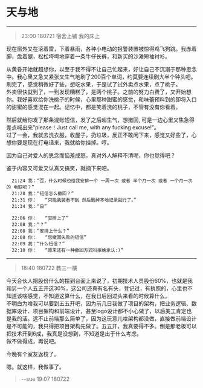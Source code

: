 # 天与地  

------  

> 23:00 180721 宿舍上铺 我的床上  

现在窗外又在滚着雷，下着暴雨，各种小电动的报警装置被惊得鸡飞狗跳。我赤着脚，盘着腿，松松垮垮地穿着一条牛仔长裤，和新买的沙滩短袖衬衫。   

从黄昏开始就超想你，以至于我不得不让自己忙起来，好让自己不沉溺于那种思念中。我心里又急又紧张又生气地刷了200百个单词，约莫要连续刷大半个钟头吧。刷完了，感觉稍微好了些，想吃水果，于是试了试外卖点水果，点了桃子。  
外卖很快就到了，一到发现糟糕了，是两个桃子。之前的努力白费了，又开始想你。我好喜欢给你洗桃子的时候，心里那种甜蜜的感觉，和味蕾预料到的即将入口的甜蜜的感觉混在一起。记忆中，都是笑着洗的桃子，不管有没有你看着。  

然后就给你发了那条混账短信，发了之后超生气，想撤回,
可是一边心里又焦急得差点喊出来”please！Just call me, with any fucking excuse!”。  
过了一会，我就去洗衣服，收屋子，扔垃圾，反正不敢闲下来，感觉又好些了，心想你要是现在打电话来，我就给你挂掉。哼。   

因为自己对爱人的思念而恼羞成怒，真对外人解释不清呢，你也觉得吧？     



鉴于内容又可爱又认真又搞笑，就摘下来吧。  

      21:24 我：“歪，什么时候也给我安排一个 一周一次 或者 半个月一次 或者 一个月一次的 电联吧？”  
      21:28 我：“短信怎么撤回？”  
      21:31 你：   “只能我装看不到 然后删掉本地记录就行了。”  
      21:34 我：“日”  
  
      22:06 你：   “安排上了”   
      22:08 我：“？”  
      22:08 我：“安排上什么？”  
      22:08 你：   “您撤回失败的短信”  
      22:09 我：“什么短信？”  
      22:10 你：   “原来还有一种撤回方式叫拒绝承认:)”   

------

> 18:40 180722 教三一楼  

今天合伙人把股份什么的摆到台面上来说了，初期技术人员股份60%，也就是我和另一个人五五开这30%，这公司还真有名有头，登记过，有执照的，心里也不知道该啥感觉，不知道这算什么，在我日后回过头来看的时候算什么。  
不明白为啥我可以要到五五开吧，因为前几日我做了项目的架构，把业务逻辑、数据库设计、项目架构和前端设计，甚至logo设计都不小心做了，以后美工肯定也是我的活。远不止前端那么简单了，因为这玩意儿啥架构都没做，直接做前端设计是不可能的，我只得把项目架构先做了。五五开，我真要得不多。倒是那老板可以把技术开到6成，我真是没想到，不知道是出于什么考虑。  
做不做得成，再说吧。    

今晚有个室友返校了。  

嗯。就这样，我做事了。  

> --sue 19:07 180722
   




